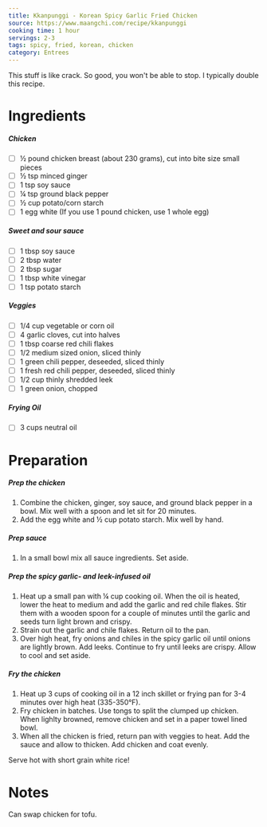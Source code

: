 ```yaml
---
title: Kkanpunggi - Korean Spicy Garlic Fried Chicken
source: https://www.maangchi.com/recipe/kkanpunggi
cooking time: 1 hour
servings: 2-3
tags: spicy, fried, korean, chicken
category: Entrees
---
```


This stuff is like crack. So good, you won't be able to stop. I typically double this recipe.

Ingredients
===========

##### Chicken
* [ ] ½ pound chicken breast (about 230 grams), cut into bite size small pieces
* [ ] ½ tsp minced ginger
* [ ] 1 tsp soy sauce
* [ ] ¼ tsp ground black pepper
* [ ] ½ cup potato/corn starch
* [ ] 1 egg white (If you use 1 pound chicken, use 1 whole egg)

##### Sweet and sour sauce
* [ ] 1 tbsp soy sauce
* [ ] 2 tbsp water
* [ ] 2 tbsp sugar
* [ ] 1 tbsp white vinegar
* [ ] 1 tsp potato starch

##### Veggies
* [ ] 1/4 cup vegetable or corn oil
* [ ] 4 garlic cloves, cut into halves
* [ ] 1 tbsp coarse red chili flakes
* [ ] 1/2 medium sized onion, sliced thinly
* [ ] 1 green chili pepper, deseeded, sliced thinly
* [ ] 1 fresh red chili pepper, deseeded, sliced thinly
* [ ] 1/2 cup thinly shredded leek
* [ ] 1 green onion, chopped

##### Frying Oil
* [ ] 3 cups neutral oil

Preparation
===========

##### Prep the chicken
1. Combine the chicken, ginger, soy sauce, and ground black pepper in a bowl. Mix well with a spoon and let sit for 20 minutes.
2. Add the egg white and ½ cup potato starch. Mix well by hand.

##### Prep sauce
1. In a small bowl mix all sauce ingredients. Set aside.

##### Prep the spicy garlic- and leek-infused oil
1. Heat up a small pan with ¼ cup cooking oil. When the oil is heated, lower the heat to medium and add the garlic and red chile flakes. Stir them with a wooden spoon for a couple of minutes until the garlic and seeds turn light brown and crispy.
2. Strain out the garlic and chile flakes. Return oil to the pan.
3. Over high heat, fry onions and chiles in the spicy garlic oil until onions are lightly brown. Add leeks. Continue to fry until leeks are crispy. Allow to cool and set aside.

##### Fry the chicken

1. Heat up 3 cups of cooking oil in a 12 inch skillet or frying pan for 3-4 minutes over high heat (335-350°F).
2. Fry chicken in batches. Use tongs to split the clumped up chicken. When lighlty browned, remove chicken and set in a paper towel lined bowl.
3. When all the chicken is fried, return pan with veggies to heat. Add the sauce and allow to thicken. Add chicken and coat evenly.

Serve hot with short grain white rice!

Notes
=====

Can swap chicken for tofu.